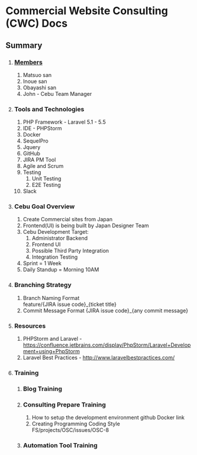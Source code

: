 # Commercial Website Consulting (CWC) Docs

## Summary

1. ### [Members](https://docs.google.com/spreadsheets/d/1n2EZuteIvkhLqce5QCR58zg2A0p5ogqutplFV4DT-4A/edit#gid=0)
   1. Matsuo san
   1. Inoue san 
   1. Obayashi san
   1. John - Cebu Team Manager

1. ### Tools and Technologies
   1. PHP Framework - Laravel 5.1 - 5.5
   1. IDE - PHPStorm
   1. Docker
   1. SequelPro
   1. Jquery
   1. GitHub
   1. JIRA PM Tool
   1. Agile and Scrum
   1. Testing
      1. Unit Testing
      1. E2E Testing
   1. Slack

1. ### Cebu Goal Overview
   1. Create Commercial sites from Japan 
   1. Frontend(UI) is being built by Japan Designer Team
   1. Cebu Development Target:
      1. Administrator Backend
      1. Frontend UI
      1. Possible Third Party Integration
      1. Integration Testing
   1. Sprint = 1 Week
   1. Daily Standup = Morning 10AM

1. ### Branching Strategy
   1. Branch Naming Format  
      feature/{JIRA issue code}_{ticket title}
   1. Commit Message Format
      {JIRA issue code}_{any commit message}
      
1. ### Resources
   1. PHPStorm and Laravel - https://confluence.jetbrains.com/display/PhpStorm/Laravel+Development+using+PhpStorm
   1. Laravel Best Practices - http://www.laravelbestpractices.com/
   
1. ### Training
   1. ### Blog Training
   1. ### Consulting Prepare Training
      1.  How to setup the development environment
          github Docker link
      1.  Creating Programming Coding Style
          FS/projects/OSC/issues/OSC-8
   1. ### Automation Tool Training  
     
     
